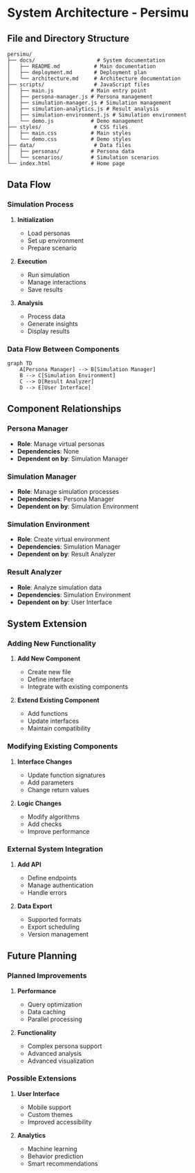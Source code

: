 # System Architecture - Persimu

## File and Directory Structure

```
persimu/
├── docs/                    # System documentation
│   ├── README.md           # Main documentation
│   ├── deployment.md       # Deployment plan
│   └── architecture.md     # Architecture documentation
├── scripts/                # JavaScript files
│   ├── main.js            # Main entry point
│   ├── persona-manager.js # Persona management
│   ├── simulation-manager.js # Simulation management
│   ├── simulation-analytics.js # Result analysis
│   ├── simulation-environment.js # Simulation environment
│   └── demo.js            # Demo management
├── styles/                 # CSS files
│   ├── main.css           # Main styles
│   └── demo.css           # Demo styles
├── data/                   # Data files
│   ├── personas/          # Persona data
│   └── scenarios/         # Simulation scenarios
└── index.html             # Home page
```

## Data Flow

### Simulation Process
1. **Initialization**
   - Load personas
   - Set up environment
   - Prepare scenario

2. **Execution**
   - Run simulation
   - Manage interactions
   - Save results

3. **Analysis**
   - Process data
   - Generate insights
   - Display results

### Data Flow Between Components
```mermaid
graph TD
    A[Persona Manager] --> B[Simulation Manager]
    B --> C[Simulation Environment]
    C --> D[Result Analyzer]
    D --> E[User Interface]
```

## Component Relationships

### Persona Manager
- **Role**: Manage virtual personas
- **Dependencies**: None
- **Dependent on by**: Simulation Manager

### Simulation Manager
- **Role**: Manage simulation processes
- **Dependencies**: Persona Manager
- **Dependent on by**: Simulation Environment

### Simulation Environment
- **Role**: Create virtual environment
- **Dependencies**: Simulation Manager
- **Dependent on by**: Result Analyzer

### Result Analyzer
- **Role**: Analyze simulation data
- **Dependencies**: Simulation Environment
- **Dependent on by**: User Interface

## System Extension

### Adding New Functionality
1. **Add New Component**
   - Create new file
   - Define interface
   - Integrate with existing components

2. **Extend Existing Component**
   - Add functions
   - Update interfaces
   - Maintain compatibility

### Modifying Existing Components
1. **Interface Changes**
   - Update function signatures
   - Add parameters
   - Change return values

2. **Logic Changes**
   - Modify algorithms
   - Add checks
   - Improve performance

### External System Integration
1. **Add API**
   - Define endpoints
   - Manage authentication
   - Handle errors

2. **Data Export**
   - Supported formats
   - Export scheduling
   - Version management

## Future Planning

### Planned Improvements
1. **Performance**
   - Query optimization
   - Data caching
   - Parallel processing

2. **Functionality**
   - Complex persona support
   - Advanced analysis
   - Advanced visualization

### Possible Extensions
1. **User Interface**
   - Mobile support
   - Custom themes
   - Improved accessibility

2. **Analytics**
   - Machine learning
   - Behavior prediction
   - Smart recommendations 